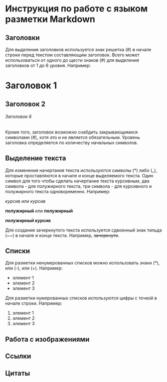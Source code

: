 # Инструкция по работе с языком разметки Markdown

## Заголовки

Для выделения заголовков используется знак решетка (#) в начале строки перед текстом составляющим заголовок. Всего может использоваться от одного до щести знаков (#) для выделения заголовков от 1 до 6 уровня. Например:

# Заголовок 1
## Заголовок 2
###### Заголовок 6

Кроме того, заголовок возможно снабдить закрывающимися символами (#), хотя это и не является обязательным. Уровень заголовка определяется по количеству начальных символов.

## Выделение текста

Для изменения начертания текста используются символы (*) либо (_), которые проставляются в начале и конце выделяемого текста. Один символ для того чтобы сделать начертание текста курсивным, два символа - для полужирного текста, три символа - для курсивного и полужирного текста одновоременно. Например:

*курсив* или _курсив_

**полужирный** или __полужирный__

***полужирный курсив***

Для создания зачеркнутого текста используется сдвоенный знак тильда (~~) в начале и конце текста.
Например, ~~зачеркнуто~~.

## Списки

Для разметки ненумерованных списков можно использовать знаки (*), или (-), или (+). Например:

- элемент 1
- элемент 2
- элемент 3

Для разметки нумерованных списков используются цифры с точкой в начале строки. Например:

1. элемент 1
2. элемент 2
3. элемент 3

## Работа с изображениями

## Ссылки

## Цитаты